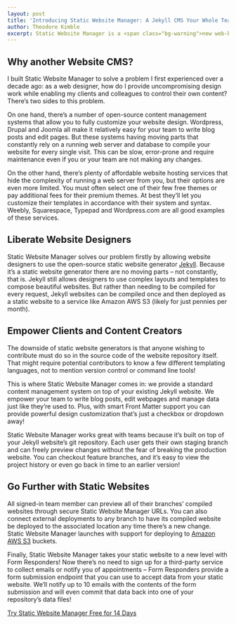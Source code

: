 ```yaml
---
layout: post
title: 'Introducing Static Website Manager: A Jekyll CMS Your Whole Team Can Enjoy'
author: Theodore Kimble
excerpt: Static Website Manager is a <span class="bg-warning">new web-based CMS for your existing Jekyll website</span> or blog. We offer a collaborative git-based environment, a standardized content management system with live website previews, external deployments to your favorite hosting services, and form responders to bring your static website to life!
---
```


## Why another Website CMS?

I built Static Website Manager to solve a problem I first experienced over a decade ago: <span class="bg-warning">as a web designer, how do I provide uncompromising design work while enabling my clients and colleagues to control their own content?</span> There’s two sides to this problem.

On one hand, there’s a number of open-source content management systems that allow you to fully customize your website design. Wordpress, Drupal and Joomla all make it relatively easy for your team to write blog posts and edit pages. But these systems having moving parts that constantly rely on a running web server and database to compile your website for every single visit. This can be slow, error-prone and require maintenance even if you or your team are not making any changes.

On the other hand, there’s plenty of affordable website hosting services that hide the complexity of running a web server from you, but their options are even more limited. You must often select one of their few free themes or pay additional fees for their premium themes. At best they’ll let you customize their templates in accordance with their system and syntax. Weebly, Squarespace, Typepad and Wordpress.com are all good examples of these services.

## Liberate Website Designers

Static Website Manager solves our problem firstly by allowing website designers to use the open-source static website generator <a href="http://jekyllrb.com" target="_blank">Jekyll</a>. Because it’s a static website generator there are no moving parts – not constantly, that is. Jekyll still allows designers to use complex layouts and templates to compose beautiful websites. But rather than needing to be compiled for every request, Jekyll websites can be compiled once and then deployed as a static website to a service like Amazon AWS S3 (likely for just pennies per month).

## Empower Clients and Content Creators

The downside of static website generators is that anyone wishing to contribute must do so in the source code of the website repository itself. That might require potential contributors to know a few different templating languages, not to mention version control or command line tools!

This is where Static Website Manager comes in: we provide a standard content management system on top of your existing Jekyll website. We empower your team to write blog posts, edit webpages and manage data just like they’re used to. Plus, with smart Front Matter support you can provide powerful design customization that’s just a checkbox or dropdown away!

Static Website Manager works great with teams because it’s built on top of your Jekyll website’s git repository. Each user gets their own staging branch and can freely preview changes without the fear of breaking the production website. You can checkout feature branches, and it’s easy to view the project history or even go back in time to an earlier version!

## Go Further with Static Websites

All signed-in team member can preview all of their branches’ compiled websites through secure Static Website Manager URLs. You can also connect external deployments to any branch to have its compiled website be deployed to the associated location any time there’s a new change. Static Website Manager launches with support for deploying to <a href="https://aws.amazon.com/s3/" target="_blank">Amazon AWS S3</a> buckets.

Finally, Static Website Manager takes your static website to a new level with Form Responders! Now there’s no need to sign up for a third-party service to collect emails or notify you of appointments – Form Responders provide a form submission endpoint that you can use to accept data from your static website. We’ll notify up to 10 emails with the contents of the form submission and will even commit that data back into one of your repository’s data files!

<div class="text-center m-y-lg">
  <p class="lead"><a href="/subscribe" class="btn btn-lg btn-success">Try <span class="hidden-xs">Static Website Manager</span> Free for 14 Days</a></p>
</div>
